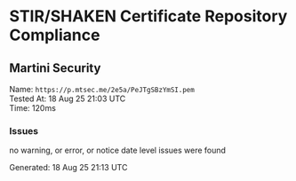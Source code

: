 # STIR/SHAKEN Certificate Repository Compliance

## Martini Security

Name: `https://p.mtsec.me/2e5a/PeJTgSBzYmSI.pem`\
Tested At: 18 Aug 25 21:03 UTC\
Time: 120ms

### Issues

no warning, or error, or notice date level issues were found

Generated: 18 Aug 25 21:13 UTC